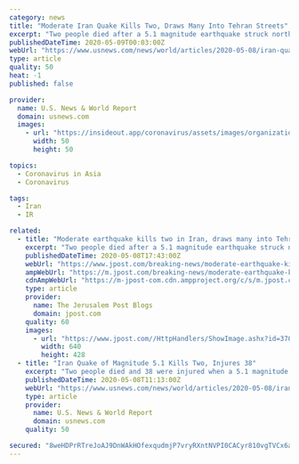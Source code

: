 ```yaml
---
category: news
title: "Moderate Iran Quake Kills Two, Draws Many Into Tehran Streets"
excerpt: "Two people died after a 5.1 magnitude earthquake struck northern Iran in the early hours of Friday, sending people in and around the capital Tehran fleeing from their homes in panic, state television reported."
publishedDateTime: 2020-05-09T00:03:00Z
webUrl: "https://www.usnews.com/news/world/articles/2020-05-08/iran-quake-of-magnitude-51-kills-two-injures-22"
type: article
quality: 50
heat: -1
published: false

provider:
  name: U.S. News & World Report
  domain: usnews.com
  images:
    - url: "https://insideout.app/coronavirus/assets/images/organizations/usnews.com-50x50.jpg"
      width: 50
      height: 50

topics:
  - Coronavirus in Asia
  - Coronavirus

tags:
  - Iran
  - IR

related:
  - title: "Moderate earthquake kills two in Iran, draws many into Tehran streets"
    excerpt: "Two people died after a 5.1 magnitude earthquake struck northern Iran in the early hours of Friday, sending people in and around the capital Tehran fleeing from their homes in panic, state television reported."
    publishedDateTime: 2020-05-08T17:43:00Z
    webUrl: "https://www.jpost.com/breaking-news/moderate-earthquake-kills-two-in-iran-draws-many-into-tehran-streets-627400"
    ampWebUrl: "https://m.jpost.com/breaking-news/moderate-earthquake-kills-two-in-iran-draws-many-into-tehran-streets-627400/amp"
    cdnAmpWebUrl: "https://m-jpost-com.cdn.ampproject.org/c/s/m.jpost.com/breaking-news/moderate-earthquake-kills-two-in-iran-draws-many-into-tehran-streets-627400/amp"
    type: article
    provider:
      name: The Jerusalem Post Blogs
      domain: jpost.com
    quality: 60
    images:
      - url: "https://www.jpost.com//HttpHandlers/ShowImage.ashx?id=370634&w=640&h=428"
        width: 640
        height: 428
  - title: "Iran Quake of Magnitude 5.1 Kills Two, Injures 38"
    excerpt: "Two people died and 38 were injured when a 5.1 magnitude earthquake struck northern Iran in the early hours of Friday and people fled their homes in panic, state television reported. There were at least 40 milder aftershocks,"
    publishedDateTime: 2020-05-08T11:13:00Z
    webUrl: "https://www.usnews.com/news/world/articles/2020-05-08/iran-quake-of-magnitude-51-kills-two-injures-22"
    type: article
    provider:
      name: U.S. News & World Report
      domain: usnews.com
    quality: 50

secured: "8weHDPrRTreJoAJ9DnWAkHOfexqudmjP7vryRXntNVPI0CACyr810vgTVCx6ajx8XDqUWn97d0TxfD13sDv5PZ2jAy1HdtfW/OXw+ujDIqTxzufai79C0QKBgVZfQirFBBRvi1nsKDrB79L+L407r1xGJdgj460bOB2JH+YjFDWpCjk3YLg1xDNS6V72b2ctOKKFVwlTZPrHwc3HqKH1ZfO8tcHy397DYvcdjjHhOMGe13fYRNHY76DdQm1GFcSTLBpyejA+j3rAIUoGYAwftXLwqqqd8pKiLRgb1pg9ROJL2QV/r4i7jaaH+anBGh7G;sTzLYQqU8u52gJhf98QPyA=="
---
```


